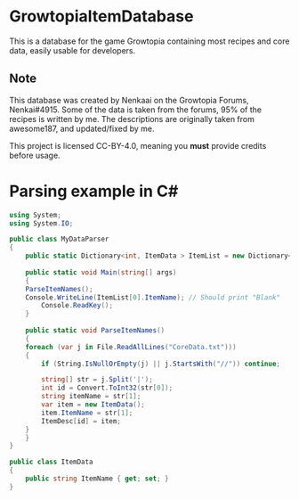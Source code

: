 # GrowtopiaItemDatabase
This is a database for the game Growtopia containing most recipes and core data, easily usable for developers.

## Note
This database was created by Nenkaai on the Growtopia Forums, Nenkai#4915. 
Some of the data is taken from the forums, 95% of the recipes is written by me.
The descriptions are originally taken from awesome187, and updated/fixed by me.

This project is licensed CC-BY-4.0, meaning you **must** provide credits before usage.

# Parsing example in C#

```csharp
using System;
using System.IO;

public class MyDataParser 
{
    public static Dictionary<int, ItemData > ItemList = new Dictionary<int, ItemData>();
    
    public static void Main(string[] args) 
    {
	ParseItemNames();
	Console.WriteLine(ItemList[0].ItemName); // Should print "Blank"
        Console.ReadKey();
    }
	
    public static void ParseItemNames() 
    {
	foreach (var j in File.ReadAllLines("CoreData.txt")))
	{
	    if (String.IsNullOrEmpty(j) || j.StartsWith("//")) continue;

	    string[] str = j.Split('|');
	    int id = Convert.ToInt32(str[0]);
	    string itemName = str[1];
	    var item = new ItemData();
	    item.ItemName = str[1];
	    ItemDesc[id] = item;
	}
    }
}

public class ItemData 
{
    public string ItemName { get; set; }
}  
```


